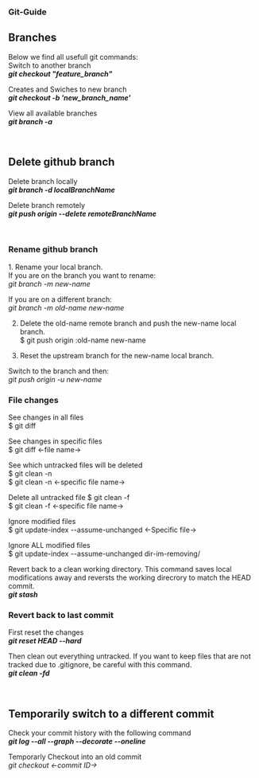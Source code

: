 <h3 class="subsubTitleSection">Git-Guide</h3>

<h2 class="subsubTitleSection">Branches</h2>
Below we find all usefull git commands: <br>
Switch to another branch <br>
<b><i>git checkout "feature_branch"</i></b> <br>

Creates and Swiches to new branch <br>
<b><i>git checkout -b 'new_branch_name'</i></b> <br>

View all available branches <br>
<b><i>git branch -a</i></b><br>

<br>

<h2 class="subsubTitleSection">Delete github branch</h2>
Delete branch locally <br>
<b><i>git branch -d localBranchName</i></b><br>

Delete branch remotely <br>
<b><i>git push origin --delete remoteBranchName</i></b><br>

<br>

<h3 class="subsubTitleSection">Rename github branch</h3>
1. Rename your local branch. <br>
If you are on the branch you want to rename: <br>
<i>git branch -m new-name </i> <br>

If you are on a different branch: <br>
<i>git branch -m old-name new-name</i>

2. Delete the old-name remote branch and push the new-name local branch. <br>
$ git push origin :old-name new-name

3. Reset the upstream branch for the new-name local branch. <br>

Switch to the branch and then:<br>
<i>git push origin -u new-name </i>

<h3 class="subsubTitleSection">File changes </h3>
See changes in all files <br>
$ git diff

See changes in specific files <br>
$ git diff <-file name->

See which untracked files will be deleted <br>
$ git clean -n <br>
$ git clean -n <-specific file name->

Delete all untracked file
$ git clean -f <br>
$ git clean -f <-specific file name->

Ignore modified files <br>
$ git update-index --assume-unchanged <-Specific file->

Ignore ALL modified files <br>
$ git update-index --assume-unchanged dir-im-removing/

Revert back to a clean working directory. This command saves local modifications away and reversts the working direcrory to match the HEAD commit. <br>
<b><i>git stash</i></b>

<h3 class="subsubTitleSection">Revert back to last commit</h3>
First reset the changes <br>
<b><i>git reset HEAD --hard</i></b><br>

Then clean out everything untracked. If you want to keep files that are not tracked due to .gitignore, be careful with this command. <br>
<b><i>git clean -fd</i></b><br>

<br>

<h2 class="subsubTitleSection">Temporarily switch to a different commit </h2>
Check your commit history with the following command <br>
<b><i> git log --all --graph --decorate --oneline </i></b> <br>

Temporarly Checkout into an old commit  
<i> git checkout <-commit ID-> </i>




